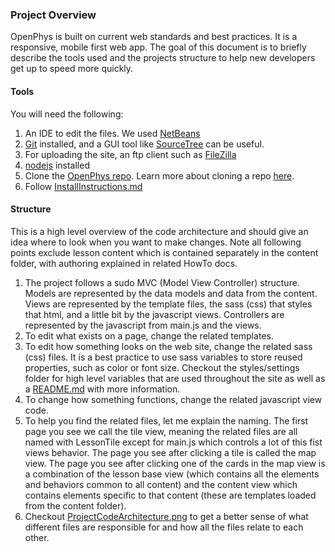 ### Project Overview
OpenPhys is built on current web standards and best practices.  It is a responsive, mobile first web app. The goal of this document is
to briefly describe the tools used and the projects structure to help new developers get up to speed more quickly.

#### Tools
You will need the following:

1. An IDE to edit the files. We used [NetBeans](https://netbeans.org/)
2. [Git](https://git-scm.com/) installed, and a GUI tool like [SourceTree](https://www.sourcetreeapp.com/) can be useful.
3. For uploading the site, an ftp client such as [FileZilla](https://filezilla-project.org/)
4. [nodejs](https://nodejs.org/en/) installed
5. Clone the [OpenPhys repo](https://github.com/OpenPhysProject/OpenPhys.git). 
Learn more about cloning a repo [here](https://help.github.com/articles/cloning-a-repository/).
6. Follow [InstallInstructions.md](https://github.com/OpenPhysProject/OpenPhys/blob/master/docs/InstallInstructions.md)

#### Structure
This is a high level overview of the code architecture and should give an idea where to look when you want to make changes.
Note all following points exclude lesson content which is contained separately in the content folder, with authoring explained in related HowTo docs. 

1. The project follows a sudo MVC (Model View Controller) structure. Models are represented by the data models and data from the content. 
Views are represented by the template files, the sass (css) that styles that html, and a little bit by the javascript views. 
Controllers are represented by the javascript from main.js and the views.
2. To edit what exists on a page, change the related templates. 
3. To edit how something looks on the web site, change the related sass (css) files. It is a best practice to use sass variables to store reused 
properties, such as color or font size.  Checkout the styles/settings folder for high level variables that are used throughout the site as well 
as a [README.md](https://github.com/OpenPhysProject/OpenPhys/blob/master/app/styles/settings/README.md) with more information.
4. To change how something functions, change the related javascript view code.
5. To help you find the related files, let me explain the naming.  The first page you see we call the tile view, meaning the related files 
are all named with LessonTile except for main.js which controls a lot of this fist views behavior.  The page you see after clicking a tile is 
called the map view.  The page you see after clicking one of the cards in the map view is a combination of the lesson base view (which contains 
all the elements and behaviors common to all content) and the content view which contains elements specific to that content (these are templates 
loaded from the content folder).
6. Checkout [ProjectCodeArchitecture.png](https://github.com/OpenPhysProject/OpenPhys/blob/master/docs/ProjectCodeArchitecture.png) to get a 
better sense of what different files are responsible for and how all the files relate to each other.